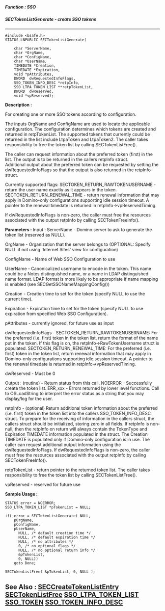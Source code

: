 ##### Function : SSO
##### SECTokenListGenerate - create SSO tokens
---
```
#include <bsafe.h>
STATUS LNPUBLIC SECTokenListGenerate(

	char *ServerName,
	char *OrgName,
	char *ConfigName,
	char *UserName,
	TIMEDATE *Creation,
	TIMEDATE *Expiration,
	void *pAttributes,
	DWORD  dwRequestedInfoFlags,
	SSO_TOKEN_INFO_DESC *retpInfo,
	SSO_LTPA_TOKEN_LIST **retpTokenList,
	DWORD  dwReserved,
	void *vpReserved);
```
**Description :**

For creating one or more SSO tokens according to configuration.

The inputs OrgName and ConfigName are used to locate the applicable 
configuration.  The configuration determines which tokens are created and 
returned in retpTokenList.  The supported tokens that currently could be 
returned in the list include LtpaToken and LtpaToken2.  The caller takes 
responsibility to free the token list by calling SECTokenListFree().

The caller can request information about the preferred token (first) in the 
list.  The output is to be returned in the callers retpInfo struct.  
Additional output about the preferred token can be requested by setting the 
dwRequestedInfoFlags so that the output is also returned in the retpInfo 
struct.  

Currently supported flags:
   SECTOKEN_RETURN_RAWTOKENUSERNAME - return the user name exactly as it 
appears in the token.
   SECTOKEN_RETURN_RENEWAL_TIME - return renewal information that may apply in 
Domino-only configurations supporting idle session timeout.  A pointer to the 
renewal timedate is returned in retpInfo->vpReservedTiming.

If dwRequestedInfoFlags is non-zero, the caller must free the resources 
associated with the output retpInfo by calling SECTokenFreeInfo().

**Parameters :**
Input :
ServerName  -  Domino server to ask to generate the token list (reserved as NULL).

OrgName  -  Organization that the server belongs to (OPTIONAL: Specify NULL if not using 'Internet Sites' view for configuration)

ConfigName  -  Name of Web SSO Configuration to use

UserName  -  Canonicalized username to encode in the token.  This name could be a Notes distinguished name, or a name in LDAP distinguished name format.  LDAP format is more likely to be appropriate if name mapping is enabled (see SECGetSSONameMappingConfig()) 

Creation  -  Creation time to set for the token (specify NULL to use the current time).

Expiration  -  Expiration time to set for the token (specify NULL to use expiration from specified Web SSO Configuration).

pAttributes  -  currently ignored, for future use as input

dwRequestedInfoFlags  -  SECTOKEN_RETURN_RAWTOKENUSERNAME:
     For the preferred (i.e. first) token in the token list, return the format of the name put in the token. If this flag is on, the retpInfo->RawTokenUsername struct is populated.
 SECTOKEN_RETURN_RENEWAL_TIME:
     For the preferred (i.e. first) token in the token list, return renewal information that may apply in Domino-only configurations supporting idle session timeout.  A pointer to the renewal timedate is returned in retpInfo->vpReservedTiming.

dwReserved  -  Must be 0

Output :
(routine)  -  Return status from this call.
	NOERROR - Successfully create the token list.
	ERR_xxx - Errors returned by lower level functions.  Call to OSLoadString to interpret the error status as a string that you may display/log for the user.


retpInfo  -  (optional) Return additional token information about the preferred (i.e. first) token in the token list into the callers SSO_TOKEN_INFO_DESC struct. To prepare for the receiving of information in the callers struct, the callers struct should be initialized, storing zero in all fields. If retpInfo is non-null, then the retpInfo on return will always contain the TokenType and Expiration TIMEDATE information populated in the struct. The Creation TIMEDATE is populated only if Domino-only configuration is in use. The caller can request additional output information using the dwRequestedInfoFlags. If dwRequestedInfoFlags is non-zero, the caller must free the resources associated with the output retpInfo by calling SECTokenFreeInfo().  

retpTokenList  -  return pointer to the returned token list. The caller takes responsibility to free the token list by calling SECTokenListFree().

vpReserved  -  reserved for future use


**Sample Usage :**
```
STATUS error = NOERROR;
SSO_LTPA_TOKEN_LIST *pTokenList = NULL;

if( error = SECTokenListGenerate( NULL,
	pOrgName,
	pConfigName,
	pUserName,
      NULL, /* default creation time */
      NULL, /* default expiration time */
      NULL, /* no attributes */
      0, /* no optional flags */
      NULL, /* no optional return info */
      &pTokenList,
      0, NULL))
	goto Done;

SECTokenListFree( &pTokenList, 0, NULL );
```
**See Also :**
[SECCreateTokenListEntry](/reference/Func/SECCreateTokenListEntry)
[SECTokenListFree](/reference/Func/SECTokenListFree)
[SSO_LTPA_TOKEN_LIST](/reference/Data/SSO_LTPA_TOKEN_LIST)
[SSO_TOKEN](/reference/Data/SSO_TOKEN)
[SSO_TOKEN_INFO_DESC](/reference/Data/SSO_TOKEN_INFO_DESC)
---
